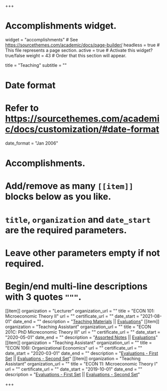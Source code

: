 +++
# Accomplishments widget.
widget = "accomplishments"  # See https://sourcethemes.com/academic/docs/page-builder/
headless = true  # This file represents a page section.
active = true  # Activate this widget? true/false
weight = 43  # Order that this section will appear.

title = "Teaching"
subtitle = ""

# Date format
#   Refer to https://sourcethemes.com/academic/docs/customization/#date-format
date_format = "Jan 2006"

# Accomplishments.
#   Add/remove as many `[[item]]` blocks below as you like.
#   `title`, `organization` and `date_start` are the required parameters.
#   Leave other parameters empty if not required.
#   Begin/end multi-line descriptions with 3 quotes `"""`.
[[item]]
  organization = "Lecturer"
  organization_url = ""
  title = "ECON 101: Microeconomic Theory II"
  url = ""
  certificate_url = ""
  date_start = "2021-08-01"
  date_end = ""
  description = "[Teaching Materials](https://github.com/jakekohlhepp/Econ101) || [Evaluations](pdf/evals_101.pdf)"
[[item]]
  organization = "Teaching Assistant"
  organization_url = ""
  title = "ECON 201C: PhD Micreconomic Theory III"
  url = ""
  certificate_url = ""
  date_start = "2020-05-01"
  date_end = ""
  description = "[Assorted Notes](project/micro_notes/) || [Evaluations](pdf/evals_201c.pdf)"
[[item]]
  organization = "Teaching Assistant"
  organization_url = ""
  title = "ECON 106I: Organizational Economics"
  url = ""
  certificate_url = ""
  date_start = "2020-03-01"
  date_end = ""
  description = "[Evaluations - First Set](pdf/evals_106i_1.pdf) || [Evaluations - Second Set](pdf/evals_106i_2.pdf)"
[[item]]
  organization = "Teaching Assistant"
  organization_url = ""
  title = "ECON 11: Microeconomic Theory I"
  url = ""
  certificate_url = ""
  date_start = "2019-10-01"
  date_end = ""
  description = "[Evaluations - First Set](pdf/evals_11_1.pdf) || [Evaluations - Second Set](pdf/evals_11_2.pdf)"

+++
